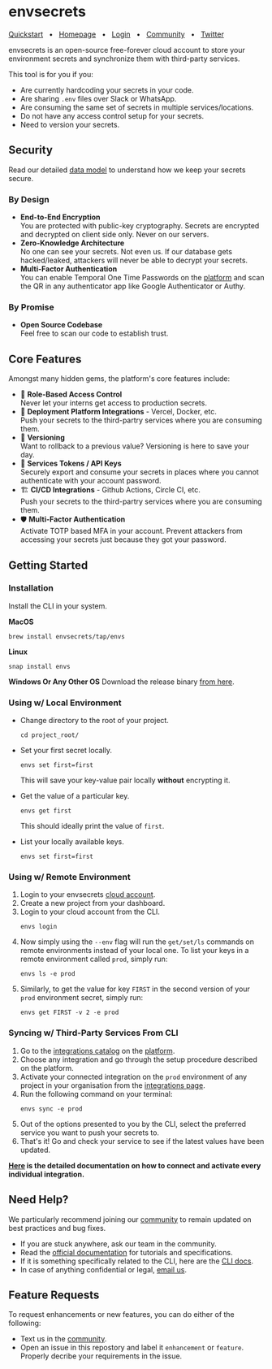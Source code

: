 # envsecrets

[Quickstart](https://docs.envsecrets.com/platform/quickstart) &nbsp;&nbsp;•&nbsp;&nbsp; [Homepage](https://envsecrets.com) &nbsp;&nbsp;•&nbsp;&nbsp; [Login](https://app.envsecrets.com) &nbsp;&nbsp;•&nbsp;&nbsp; [Community](https://join.slack.com/t/envsecrets/shared_invite/zt-24djrpzpd-RegbTvnw~f__tFCx5GsqRA) &nbsp;&nbsp;•&nbsp;&nbsp; [Twitter](https://twitter.com/envsecrets)

envsecrets is an open-source free-forever cloud account to store your environment secrets and synchronize them with third-party services.

This tool is for you if you:

- Are currently hardcoding your secrets in your code.
- Are sharing `.env` files over Slack or WhatsApp.
- Are consuming the same set of secrets in multiple services/locations.
- Do not have any access control setup for your secrets.
- Need to version your secrets.

## Security

Read our detailed [data model](https://docs.envsecrets.com/security) to understand how we keep your secrets secure.

### By Design

- **End-to-End Encryption** <br />
    You are protected with public-key cryptography. Secrets are encrypted and decrypted on client side only. Never on our servers. 
- **Zero-Knowledge Architecture** <br />
    No one can see your secrets. Not even us. If our database gets hacked/leaked, attackers will never be able to decrypt your secrets.
- **Multi-Factor Authentication** <br />
    You can enable Temporal One Time Passwords on the [platform](https://app.envsecrets.com) and scan the QR in any authenticator app like Google Authenticator or Authy.

### By Promise

- **Open Source Codebase** <br />
    Feel free to scan our code to establish trust.

## Core Features

Amongst many hidden gems, the platform's core features include:

- 🔐 **Role-Based Access Control** <br />
    Never let your interns get access to production secrets.
- 🚀 **Deployment Platform Integrations** - Vercel, Docker, etc. <br />
    Push your secrets to the third-partry services where you are consuming them.
- 📕 **Versioning** <br />
    Want to rollback to a previous value? Versioning is here to save your day.
- 🔑 **Services Tokens / API Keys** <br />
    Securely export and consume your secrets in places where you cannot authenticate with your account password.
- 🏗️ **CI/CD Integrations** - Github Actions, Circle CI, etc. <br />
    Push your secrets to the third-partry services where you are consuming them.
- 🛡️ **Multi-Factor Authentication** <br />
    Activate TOTP based MFA in your account. Prevent attackers from accessing your secrets just because they got your password.

## Getting Started

### Installation

Install the CLI in your system.

**MacOS**

```
brew install envsecrets/tap/envs
```

**Linux**

```
snap install envs
```

**Windows Or Any Other OS**
Download the release binary [from here](https://github.com/envsecrets/cli/releases).


### Using w/ Local Environment

- Change directory to the root of your project.
    
    ```
    cd project_root/
    ```

- Set your first secret locally.
    
    ```
    envs set first=first
    ```
    This will save your key-value pair locally **without** encrypting it.

- Get the value of a particular key.
    
    ```
    envs get first
    ```
    This should ideally print the value of `first`.

- List your locally available keys.
    
    ```
    envs set first=first
    ```

### Using w/ Remote Environment

1. Login to your envsecrets [cloud account](https://app.envsecrets.com).
1. Create a new project from your dashboard.
1. Login to your cloud account from the CLI.
    ```
    envs login
    ```
1. Now simply using the `--env` flag will run the `get/set/ls` commands on remote environments instead of your local one. To list your keys in a remote environment called `prod`, simply run:
    ```
    envs ls -e prod
    ```
1. Similarly, to get the value for key `FIRST` in the second version of your `prod` environment secret, simply run:
    ```
    envs get FIRST -v 2 -e prod
    ```
    
### Syncing w/ Third-Party Services From CLI

1. Go to the [integrations catalog](https://app.envsecrets.com/integrations/catalog) on the [platform](https://app.envsecrets.com).
1. Choose any integration and go through the setup procedure described on the platform.
1. Activate your connected integration on the `prod` environment of any project in your organisation from the [integrations page](https://app.envsecrets.com/integrations).
1. Run the following command on your terminal:
    ```
    envs sync -e prod
    ```
1. Out of the options presented to you by the CLI, select the preferred service you want to push your secrets to.
1. That's it! Go and check your service to see if the latest values have been updated.

**[Here](https://docs.envsecrets.com/integrations/overview) is the detailed documentation on how to connect and activate every individual integration.**

## Need Help?

We particularly recommend joining our [community](https://join.slack.com/t/envsecrets/shared_invite/zt-24djrpzpd-RegbTvnw~f__tFCx5GsqRA) to remain updated on best practices and bug fixes. 

- If you are stuck anywhere, ask our team in the community.
- Read the [official documentation](https://docs.envsecrets.com) for tutorials and specifications.
- If it is something specifically related to the CLI, here are the [CLI docs](https://docs.envsecrets.com/cli).
- In case of anything confidential or legal, [email us](mailto:wahal@envsecrets.com).

## Feature Requests

To request enhancements or new features, you can do either of the following:

- Text us in the [community](https://join.slack.com/t/envsecrets/shared_invite/zt-24djrpzpd-RegbTvnw~f__tFCx5GsqRA).
- Open an issue in this repostory and label it `enhancement` or `feature`. Properly decribe your requirements in the issue.
